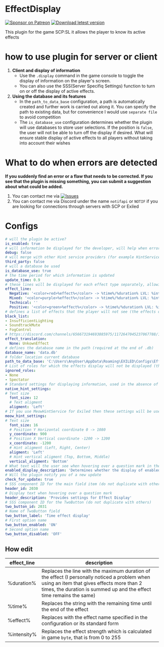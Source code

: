 # EffectDisplay
[![Sponsor on Patreon](https://img.shields.io/badge/sponsor-patreon-orange.svg)](https://www.patreon.com/NOTIF247)
[![Download letest version](https://img.shields.io/badge/download-latest-red.svg)](https://github.com/NOTIF-API/EffectDisplay/releases)

This plugin for the game SCP:SL it allows the player to know its active effects
# how to use plugin for server or client
1. **Client and display of information**
   - Use the `.display` command in the game console to toggle the display of information on the player's screen.
   - You can also use the SSS(Server Specifiq Settings) function to turn on or off the display of active effects.
2. **Using the database and its features**
   - In the `path_to_data_base` configuration, a path is automatically created and further work is carried out along it. You can specify the path to existing data, but for convenience I would use `separate file` to avoid competition
   - The `is_database_use` configuration determines whether the plugin will use databases to store user selections. If the position is `false`, the user will not be able to turn off the display if desired. What will ensure stable display of active effects to all players without taking into account their wishes
# What to do when errors are detected
**If you suddenly find an error or a flaw that needs to be corrected. If you see that the plugin is missing something, you can submit a suggestion about what could be added.**
1. You can contact me via [![Issues](https://img.shields.io/badge/problems-issues-red.svg)](https://github.com/NOTIF-API/EffectDisplay/issues)
2. You can contact me via Discord under the name `notifapi` or `NOTIF` if you are looking for connections through servers with SCP or Exiled
# Configs
```yaml
# will the plugin be active?
is_enabled: true
# will information be displayed for the developer, will help when errors are detected
debug: false
# will merge with other Hint service providers (for example HintServiceMeow) - if they are installed, it will switch itself
third_party: false
# will a database be used
is_database_use: true
# the time period for which information is updated
update_time: 0.9
# these lines will be displayed for each effect type separately, allowing you to customize them
effect_line:
  Negative: '<color=red>%effect%</color> -> %time%/%duration% LVL: %intensity%'
  Mixed: '<color=purple>%effect%</color> -> %time%/%duration% LVL: %intensity%'
  Technical: ''
  Positive: '<color=green>%effect%</color> -> %time%/%duration% LVL: %intensity%'
# defines a list of effects that the player will not see (the effects of the technical process are hidden)
black_list:
- InsufficientLighting
- SoundtrackMute
- FogControl
# https://discord.com/channels/656673194693885975/1172647045237067788/1172647045237067788 determines the name of the effect from the existing list to the one you specify
effect_translation:
  None: UnkownEffect
# defines the database name in the path (required at the end of .db)
database_name: 'data.db'
# folder location current database
path_to_data_base: 'C:\Users\AnyUser\AppData\Roaming\EXILED\Configs\EffectDisplay'
# List of roles for which the effects display will not be displayed (the roles of the dead are ignored without configs sets)
ignored_roles:
- None
- Spectator
# Standard settings for displaying information, used in the absence of any supported Hint providers
native_hint_settings:
# Text size
  font_size: 12
  # Text aligment
  aligment: 'Left'
# If you use MeowHintService for Exiled then these settings will be useful for customizing the display
meow_hint_settings:
# Text size
  font_size: 16
  # Position Y Horizontal coordinate 0 -> 1080
  y_coordinate: 900
  # Position X Vertical coordinate -1200 -> 1200
  x_coordinate: -1200
  # Hint aligment (Left, Right, Center)
  aligment: 'Left'
  # Hint vertical aligment (Top, Bottom, Middle)
  vertical_aligment: 'Bottom'
# What text will the user see when hovering over a question mark in the settings?
enabled_display_description: 'Determines whether the display of enabled effects is enabled, replaces .display in the console'
# Will the plugin notify you of a new update
check_for_update: true
# SSS component ID for the main field item (do not duplicate with others)
header_id: 2030
# Display text when hovering over a question mark
header_description: 'Provides settings for Effect Display'
# SSS component ID for the TwoButton (do not duplicate with others)
two_button_id: 2031
# Name of TwoButton field
two_button_label: 'Time effect display'
# First option name
two_button_enabled: 'ON'
# Second option name
two_button_disabled: 'OFF'
```
## How edit
| effect_line | description |
| ------------ | ----- |
| %duration%   | Replaces the line with the maximum duration of the effect (I personally noticed a problem when using an item that gives effects more than 2 times, the duration is summed up and the effect time remains the same) |
| %time%       | Replaces the string with the remaining time until the end of the effect |
| %effect%     | Replaces with the effect name specified in the configuration or its standard form |
| %intensity%  | Replaces the effect strength which is calculated in game `byte`, that is from 0 to 255 |
